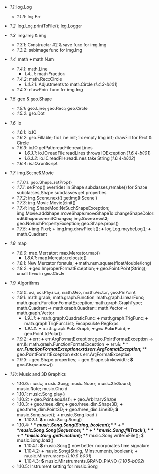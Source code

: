 * *1.1*: log.Log
  * *1.1.3*: log.Err

* *1.2*: log.Log.printToFile(); log.Logger

* *1.3*: img.Img & img
  * *1.3.1*: Constructor #2 & save func for img.Img
  * *1.3.2*: subimage func for img.Img

* *1.4*: math **+** math.Num
  * *1.4.1*: math.Line
    * *1.4.1.1*: math.Fraction
  * *1.4.2*: math.Rect:Circle
    * *1.4.2.1*: Adjustments to math.Circle (*1.4.3-b001*)
  * *1.4.3*: drawPoint func for img.Img

* *1.5*: geo & geo.Shape
  * *1.5.1*: geo.Line; geo.Rect; geo.Circle
  * *1.5.2*: geo.Dot

* *1.6*: io
  * *1.6.1*: io.IO
  * *1.6.2*: geo.Fillable; fix Line init; fix empty Img init; drawFill for Rect & Circle
  * *1.6.3*: io.IO.getPath:readFile:readLines
    * *1.6.3.1*: io.IO.readFile:readLines throws IOException (*1.6.4-b001*)
    * *1.6.3.2*: io.IO.readFile:readLines take String (*1.6.4-b002*)
  * *1.6.4*: io.IO.runScript

* *1.7*: img.Scene&Movie
    * *1.7.0.1*: geo.Shape.setProp()
  * *1.7.1*: setProp() overrides in Shape subclasses,remake() for Shape subclasses,Shape subclasses get properties
  * *1.7.2*: img.Scene.next():getImg():Scene()
  * *1.7.3*: img.Movie.Movie():init()
  * *1.7.4*: img.ShapeMod:NoSuchShapeException;
          img.Movie.addShape:moveShape:moveShapeTo:changeShapeColor:editShape:commitChanges;
          img.Scene.next2; geo.NoSuchPropertyException; geo.Shape.props()
  * *1.7.5*: **+** img.Pixel; **+** img.Img.drawPixels(); **+** log.Log.maybeLog(); **+** math.Quadrant

* *1.8*: map
  * *1.8.0*: map.Mercator; map.Mercator.map()
    * *1.8.0.1*: map.Mercator.relocate()
  * *1.8.1*: New Mercator formula; **+** math.num.square(float/double/long)
  * *1.8.2*: **+** geo.ImproperFormatException; **+** geo.Point.Point(String); small fixes in geo.Circle

* *1.9*: Algorithms
  * *1.9.0*: sci; sci.Physics; math.Geo; math.Vector; geo.PinPoint
  * *1.9.1*: math.graph; math.graph.Function; math.graph.LinearFunc; math.graph.FunctionFormatException;
          math.graph.GraphType; math.Quadrant -> math.graph.Quadrant; math.Vector -> math.graph.Vector
    * *1.9.1.1*: **+** math.graph.QuadraticFunc; **+** math.graph.TrigFunc; **+** math.graph.TrigFuncList; Encapsulate RegExps
    * *1.9.1.2*: **+** math.graph.PolarGraph; **+** geo.PolarPoint; **+** geo.Point.toPolar()
  * *1.9.2*: **+** err; **+** err.ArgFormatException; geo.PointFormatException -> err.&; math.graph.FunctionFormatException ->
          err.&; **$** err.FunctionFormatException extds err.ArgFormatException; **$** geo.PointFormatException extds
          err.ArgFormatException
  * *1.9.3*: **-** geo.Shape.properties; **+** geo.Shape.strokewidth; **$** geo.Shape.draw()

* *1.10*: Music and 3D Graphics
  * 1.10.0: music; music.Song; music.Notes; music.SlvSound; music.Note; music.Chord
  * 1.10.1: music.Song.play()
  * 1.10.2: **+** geo.Point.equals(); **+** geo.ArbitraryShape
  * 1.10.3: **+** geo.three_dim; **+** geo.three_dim.Shape3D; **+** geo.three_dim.Point3D; **+** geo.three_dim.Line3D;
          **$** music.Song.save(); **+** music.Song.load()
    * 1.10.3.1: **$** music.Song.Song()
  * 1.10.4: **$** music.Song.Song(String, boolean); **+** music.Song.Song(Sequence); **+** music.Song.fillTrack();
          **+** music.Song.getFunction(); **$** music.Song.writeToFile(); **$** music.Song.load()
    * 1.10.4.1: **$** music.Song() now better incorporates time signature
    * 1.10.4.2: **+** music.Song(String, MInstruments, boolean); **+** music.MInstruments (*1.10.5-b001*)
    * 1.10.4.3: **$** music.MInstruments.GRAND_PIANO (*1.10.5-b002*)
  * 1.10.5: Instrument setting for music.Song
